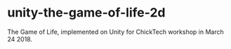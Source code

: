 # unity-the-game-of-life-2d
The Game of Life, implemented on Unity for ChickTech workshop in March 24 2018.
